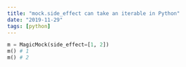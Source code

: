 ```yaml
---
title: "mock.side_effect can take an iterable in Python"
date: "2019-11-29"
tags: [python]
---
```


```python
m = MagicMock(side_effect=[1, 2])
m() # 1
m() # 2
```
